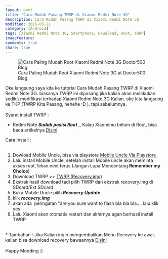 ```yaml
---
layout: post
title: "Cara Mudah Pasang TWRP di Xiaomi Redmi Note 3G"
description: Cara Mudah Pasang TWRP di Xiaomi Redmi Note 3G
modified: 2015-03-21
category: [Android]
tags: [Xiaomi Redmi Note 3G, Smartphone, Download, Root, TWRP]
imagefeature: 
comments: true
share: true
---
```

<figure>
<img src="http://doctor500.github.io/images/Cara-Paling-Mudah-Root-Xiaomi-Redmi-Note-3G-Doctor500-Blog.jpg" alt="Cara Paling Mudah Root Xiaomi Redmi Note 3G Doctor500 Blog">
<figcaption>Cara Paling Mudah Root Xiaomi Redmi Note 3G at Doctor500 Blog </figcaption>
</figure>

Oke langsung saya kita ke tutorial Cara Mudah Pasang TWRP di Xiaomi Redmi Note 3G. biasanya TWRP ini dipasang jika kalian akan melakukan sedikit modifikasi terhadap Xiaomi Redmi Note 3G Kalian. oke kita langsung ke TKP (TWRP Kita Pasang, hehehe :D ). tapi sebelumnya.<br />
<br />
Syarat install TWRP :<br />
<ul>
<li>Redmi Note <i><b>Sudah posisi </b></i><b><i>Root</i></b> ,, Kalau Xiaomimu belum di Root, bisa baca artikelnya <a href="http://doctor500.github.io/android/2015/03/20/Cara-Paling-Mudah-Root-Xiaomi-Redmi-Note-3G/" target="_blank">Disini</a></li>
</ul>
Cara Install :<br />
<br />
<ol>
<li>Dowload Mobile Uncle, bisa via playstore <a href="https://play.google.com/store/apps/details?id=com.mobileuncle.toolbox" target="_blank">Mobile Uncle Via Playstore&nbsp;</a></li>
<li>Lalu install Mobile Uncle, setelah install Mobile uncle akan meminta akses root,Tekan next terus (Jangan Lupa Mencentang <b>Remember my Choice</b>)</li>
<li>Download TWRP &gt;&gt; <a href="https://app.box.com/s/2rwq571pyosn7hk8yg288dv8h2ki3ur8" target="_blank">TWRP (Recovery.img)</a></li>
<li>Ekstrak hasil download tadi pilih TWRP dan ekstrak recovery.img di SDcard/Ext SDcard</li>
<li>Buka Mobile Uncle pilih <b><i>Recovery Update</i>&nbsp;</b></li>
<li>klik <b><i>recovery.img</i></b></li>
<li>akan ada&nbsp; peringatan "are you sure want to flash bla bla bla.... lalu klik yes</li>
<li>Lalu Xiaomi akan otomatis restart dan akhirnya agan berhasil install TWRP&nbsp;</li>
</ol>
<br />
* Tambahan : Jika Kalian ingin mengembalikan Menu Recovery ke awal, kalian bisa download recovery bawaannya&nbsp;<a href="https://app.box.com/s/2fy6onwo11k7e9edjtiu255csyg0yb85" target="_blank">Disini</a> <br />
<br />
Happy Modding :)<br />
<ol>
</ol>
